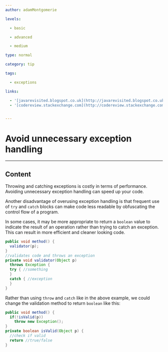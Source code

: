 ```yaml
---
author: adamMontgomerie

levels:

  - basic

  - advanced

  - medium

type: normal

category: tip

tags:

  - exceptions

links:

  - '[javarevisited.blogspot.co.uk](http://javarevisited.blogspot.co.uk/2013/03/0-exception-handling-best-practices-in-Java-Programming.html){website}'
  - '[codereview.stackexchange.com](http://codereview.stackexchange.com/questions/11724/is-it-better-practice-to-have-void-method-throw-an-exception-or-to-have-the-meth){website}'


---
```


# Avoid unnecessary exception handling

---
## Content

Throwing and catching exceptions is costly in terms of performance. Avoiding unnecessary exception handling can speed up your code. 

Another disadvantage of overusing exception handling is that frequent use of `try` and `catch` blocks can make code less readable by obfuscating the control flow of a program.

In some cases, it may be more appropriate to return a `boolean` value to indicate the result of an operation rather than trying to catch an exception. This can result in more efficient and cleaner looking code.

```java
public void method() {
  validator(p);
}
//validates code and throws an exception
private void validator(Object p)
  throws Exception {
  try { //something
  }
  catch { //exception
  }
}
```

Rather than using `throw` and `catch` like in the above example, we could change the validation method to return `boolean` like this:

```java
public void method() {
  if(!isValid(p)) 
    throw new Exception();
}
private boolean isValid(Object p) {
  //check if valid
  return //true/false
}
```
